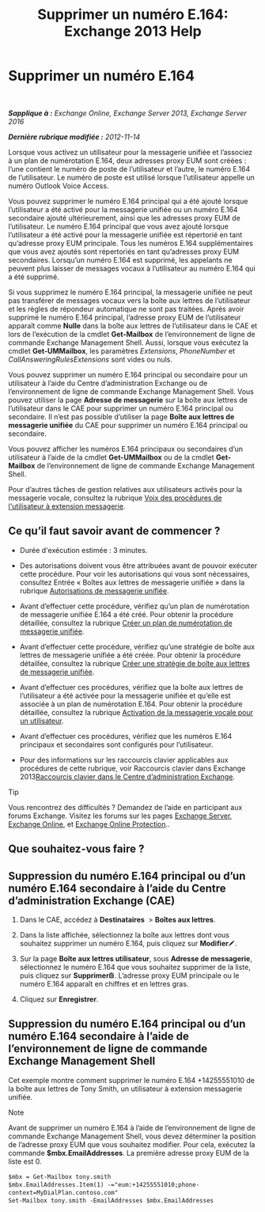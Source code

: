 ﻿---
title: 'Supprimer un numéro E.164: Exchange 2013 Help'
TOCTitle: Supprimer un numéro E.164
ms:assetid: 17941918-7dc5-41a0-b540-09f2f907362b
ms:mtpsurl: https://technet.microsoft.com/fr-fr/library/JJ662759(v=EXCHG.150)
ms:contentKeyID: 50555351
ms.date: 05/23/2018
mtps_version: v=EXCHG.150
ms.translationtype: MT
---

# Supprimer un numéro E.164

 

_**Sapplique à :** Exchange Online, Exchange Server 2013, Exchange Server 2016_

_**Dernière rubrique modifiée :** 2012-11-14_

Lorsque vous activez un utilisateur pour la messagerie unifiée et l’associez à un plan de numérotation E.164, deux adresses proxy EUM sont créées : l’une contient le numéro de poste de l’utilisateur et l’autre, le numéro E.164 de l’utilisateur. Le numéro de poste est utilisé lorsque l’utilisateur appelle un numéro Outlook Voice Access.

Vous pouvez supprimer le numéro E.164 principal qui a été ajouté lorsque l’utilisateur a été activé pour la messagerie unifiée ou un numéro E.164 secondaire ajouté ultérieurement, ainsi que les adresses proxy EUM de l’utilisateur. Le numéro E.164 principal que vous avez ajouté lorsque l’utilisateur a été activé pour la messagerie unifiée est répertorié en tant qu’adresse proxy EUM principale. Tous les numéros E.164 supplémentaires que vous avez ajoutés sont répertoriés en tant qu’adresses proxy EUM secondaires. Lorsqu’un numéro E.164 est supprimé, les appelants ne peuvent plus laisser de messages vocaux à l’utilisateur au numéro E.164 qui a été supprimé.

Si vous supprimez le numéro E.164 principal, la messagerie unifiée ne peut pas transférer de messages vocaux vers la boîte aux lettres de l’utilisateur et les règles de répondeur automatique ne sont pas traitées. Après avoir supprimé le numéro E.164 principal, l’adresse proxy EUM de l’utilisateur apparaît comme **Nulle** dans la boîte aux lettres de l’utilisateur dans le CAE et lors de l’exécution de la cmdlet **Get-Mailbox** de l’environnement de ligne de commande Exchange Management Shell. Aussi, lorsque vous exécutez la cmdlet **Get-UMMailbox**, les paramètres *Extensions*, *PhoneNumber* et *CallAnsweringRulesExtensions* sont vides ou nuls.

Vous pouvez supprimer un numéro E.164 principal ou secondaire pour un utilisateur à l’aide du Centre d’administration Exchange ou de l’environnement de ligne de commande Exchange Management Shell. Vous pouvez utiliser la page **Adresse de messagerie** sur la boîte aux lettres de l’utilisateur dans le CAE pour supprimer un numéro E.164 principal ou secondaire. Il n’est pas possible d’utiliser la page **Boîte aux lettres de messagerie unifiée** du CAE pour supprimer un numéro E.164 principal ou secondaire.

Vous pouvez afficher les numéros E.164 principaux ou secondaires d’un utilisateur à l’aide de la cmdlet **Get-UMMailbox** ou de la cmdlet **Get-Mailbox** de l’environnement de ligne de commande Exchange Management Shell.

Pour d’autres tâches de gestion relatives aux utilisateurs activés pour la messagerie vocale, consultez la rubrique [Voix des procédures de l'utilisateur à extension messagerie](voice-mail-enabled-user-procedures-exchange-2013-help.md).

## Ce qu’il faut savoir avant de commencer ?

  - Durée d'exécution estimée : 3 minutes.

  - Des autorisations doivent vous être attribuées avant de pouvoir exécuter cette procédure. Pour voir les autorisations qui vous sont nécessaires, consultez Entrée « Boîtes aux lettres de messagerie unifiée » dans la rubrique [Autorisations de messagerie unifiée](unified-messaging-permissions-exchange-2013-help.md).

  - Avant d’effectuer cette procédure, vérifiez qu’un plan de numérotation de messagerie unifiée E.164 a été créé. Pour obtenir la procédure détaillée, consultez la rubrique [Créer un plan de numérotation de messagerie unifiée](create-a-um-dial-plan-exchange-2013-help.md).

  - Avant d’effectuer cette procédure, vérifiez qu’une stratégie de boîte aux lettres de messagerie unifiée a été créée. Pour obtenir la procédure détaillée, consultez la rubrique [Créer une stratégie de boîte aux lettres de messagerie unifiée](create-a-um-mailbox-policy-exchange-2013-help.md).

  - Avant d’effectuer ces procédures, vérifiez que la boîte aux lettres de l’utilisateur a été activée pour la messagerie unifiée et qu’elle est associée à un plan de numérotation E.164. Pour obtenir la procédure détaillée, consultez la rubrique [Activation de la messagerie vocale pour un utilisateur](enable-a-user-for-voice-mail-exchange-2013-help.md).

  - Avant d’effectuer ces procédures, vérifiez que les numéros E.164 principaux et secondaires sont configurés pour l’utilisateur.

  - Pour des informations sur les raccourcis clavier applicables aux procédures de cette rubrique, voir Raccourcis clavier dans Exchange 2013[Raccourcis clavier dans le Centre d’administration Exchange](keyboard-shortcuts-in-the-exchange-admin-center-exchange-online-protection-help.md).

> [!TIP]
> Vous rencontrez des difficultés ? Demandez de l’aide en participant aux forums Exchange. Visitez les forums sur les pages <a href="https://go.microsoft.com/fwlink/p/?linkid=60612">Exchange Server</a>, <a href="https://go.microsoft.com/fwlink/p/?linkid=267542">Exchange Online</a>, et <a href="https://go.microsoft.com/fwlink/p/?linkid=285351">Exchange Online Protection</a>..


## Que souhaitez-vous faire ?

## Suppression du numéro E.164 principal ou d’un numéro E.164 secondaire à l’aide du Centre d’administration Exchange (CAE)

1.  Dans le CAE, accédez à **Destinataires**  \> **Boîtes aux lettres**.

2.  Dans la liste affichée, sélectionnez la boîte aux lettres dont vous souhaitez supprimer un numéro E.164, puis cliquez sur **Modifier**![Icône Modifier](images/Bb124582.6f53ccb2-1f13-4c02-bea0-30690e6ea71d(EXCHG.150).gif "Icône Modifier").

3.  Sur la page **Boîte aux lettres utilisateur**, sous **Adresse de messagerie**, sélectionnez le numéro E.164 que vous souhaitez supprimer de la liste, puis cliquez sur **Supprimer**![Icône Supprimer](images/Dd979797.14f639f6-61e8-4418-bbfb-0db14de9d2f5(EXCHG.150).gif "Icône Supprimer"). L’adresse proxy EUM principale ou le numéro E.164 apparaît en chiffres et en lettres gras.

4.  Cliquez sur **Enregistrer**.

## Suppression du numéro E.164 principal ou d’un numéro E.164 secondaire à l’aide de l’environnement de ligne de commande Exchange Management Shell

Cet exemple montre comment supprimer le numéro E.164 +14255551010 de la boîte aux lettres de Tony Smith, un utilisateur à extension messagerie unifiée.

> [!NOTE]
> Avant de supprimer un numéro E.164 à l’aide de l’environnement de ligne de commande Exchange Management Shell, vous devez déterminer la position de l’adresse proxy EUM que vous souhaitez modifier. Pour cela, exécutez la commande <strong>$mbx.EmailAddresses</strong>. La première adresse proxy EUM de la liste est 0.


    $mbx = Get-Mailbox tony.smith
    $mbx.EmailAddresses.Item(1) -="eum:+14255551010;phone-context=MyDialPlan.contoso.com"
    Set-Mailbox tony.smith -EmailAddresses $mbx.EmailAddresses

